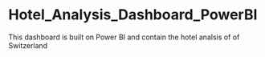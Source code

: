 # Hotel_Analysis_Dashboard_PowerBI
This dashboard is built on Power BI and contain the hotel analsis of of Switzerland 
